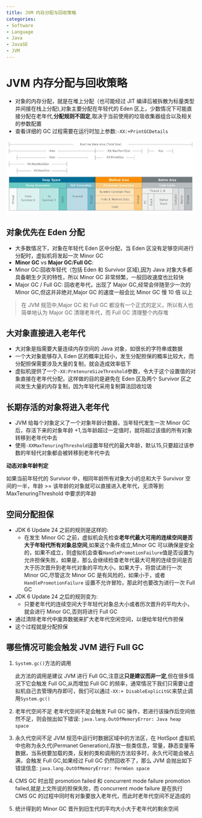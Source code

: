 ```yaml
---
title: JVM 内存分配与回收策略
categories:
- Software
- Language
- Java
- JavaSE
- JVM
---
```

# JVM 内存分配与回收策略

- 对象的内存分配，就是在堆上分配（也可能经过 JIT 编译后被拆散为标量类型并间接在栈上分配),对象主要分配在年轻代的 Eden 区上，少数情况下可能直接分配在老年代,**分配规则不固定**,取决于当前使用的垃圾收集器组合以及相关的参数配置
- 查看详细的 GC 过程需要在运行时加上参数:`-XX:+PrintGCDetails`

![](https://raw.githubusercontent.com/LuShan123888/Files/main/Pictures/2021-03-30-v2-8845236d1ab9f22fcc658375967d53fb_r.jpg)

## 对象优先在 Eden 分配

- 大多数情况下，对象在年轻代 Eden 区中分配，当 Eden 区没有足够空间进行分配时，虚拟机将发起一次 Minor GC
- **Minor GC** vs **Major GC**/**Full GC**:
- Minor GC:回收年轻代（包括 Eden 和 Survivor 区域),因为 Java 对象大多都具备朝生夕灭的特性，所以 Minor GC 非常频繁，一般回收速度也比较快
- Major GC / Full GC: 回收老年代，出现了 Major GC,经常会伴随至少一次的 Minor GC,但这并非绝对,Major GC 的速度一般会比 Minor GC 慢 10 倍 以上

> 在 JVM 规范中,Major GC 和 Full GC 都没有一个正式的定义，所以有人也简单地认为 Major GC 清理老年代，而 Full GC 清理整个内存堆

## 大对象直接进入老年代

- 大对象是指需要大量连续内存空间的 Java 对象，如很长的字符串或数据
- 一个大对象能够存入 Eden 区的概率比较小，发生分配担保的概率比较大，而分配担保需要涉及大量的复制，就会造成效率低下
- 虚拟机提供了一个`-XX:PretenureSizeThreshold`参数，令大于这个设置值的对象直接在老年代分配，这样做的目的是避免在 Eden 区及两个 Survivor 区之间发生大量的内存复制，因为年轻代采用复制算法回收垃圾

## 长期存活的对象将进入老年代

- JVM 给每个对象定义了一个对象年龄计数器，当年轻代发生一次 Minor GC 后，存活下来的对象年龄 +1,当年龄超过一定值时，就将超过该值的所有对象转移到老年代中去
- 使用`-XXMaxTenuringThreshold`设置年轻代的最大年龄，默认15,只要超过该参数的年轻代对象都会被转移到老年代中去

**动态对象年龄判定**

如果当前年轻代的 Survivor 中，相同年龄所有对象大小的总和大于 Survivor 空间的一半，年龄 >= 该年龄的对象就可以直接进入老年代，无须等到 MaxTenuringThreshold 中要求的年龄

## 空间分配担保

- JDK 6 Update 24 之前的规则是这样的:
  - 在发生 Minor GC 之前，虚拟机会先检查**老年代最大可用的连续空间是否大于年轻代所有对象总空间**,如果这个条件成立,Minor GC 可以确保是安全的，如果不成立，则虚拟机会查看`HandlePromotionFailure`值是否设置为允许担保失败，如果是，那么会继续检查老年代最大可用的连续空间是否大于历次晋升到老年代对象的平均大小，如果大于，将尝试进行一次 Minor GC,尽管这次 Minor GC 是有风险的，如果小于，或者 `HandlePromotionFailure` 设置不允许冒险，那此时也要改为进行一次 Full GC
- JDK 6 Update 24 之后的规则变为:
  - 只要老年代的连续空间大于年轻代对象总大小或者历次晋升的平均大小，就会进行 Minor GC,否则将进行 Full GC
- 通过清除老年代中废弃数据来扩大老年代空闲空间，以便给年轻代作担保
- 这个过程就是分配担保

## 哪些情况可能会触发 JVM 进行 Full GC

1. `System.gc()`方法的调用

   此方法的调用是建议 JVM 进行 Full GC,注意这**只是建议而非一定**,但在很多情况下它会触发 Full GC,从而增加 Full GC 的频率，通常情况下我们只需要让虚拟机自己去管理内存即可，我们可以通过`-XX:+ DisableExplicitGC`来禁止调用`System.gc()`

2. 老年代空间不足
   老年代空间不足会触发 Full GC 操作，若进行该操作后空间依然不足，则会抛出如下错误:
   `java.lang.OutOfMemoryError: Java heap space`

3. 永久代空间不足
   JVM 规范中运行时数据区域中的方法区，在 HotSpot 虚拟机中也称为永久代(Permanet Generation),存放一些类信息，常量，静态变量等数据，当系统要加载的类，反射的类和调用的方法较多时，永久代可能会被占满，会触发 Full GC,如果经过 Full GC 仍然回收不了，那么 JVM 会抛出如下错误信息:
   `java.lang.OutOfMemoryError: PermGen space `

4. CMS GC 时出现 promotion failed 和 concurrent mode failure
   promotion failed,就是上文所说的担保失败，而 concurrent mode failure 是在执行 CMS GC 的过程中同时有对象要放入老年代，而此时老年代空间不足造成的

5. 统计得到的 Minor GC 晋升到旧生代的平均大小大于老年代的剩余空间